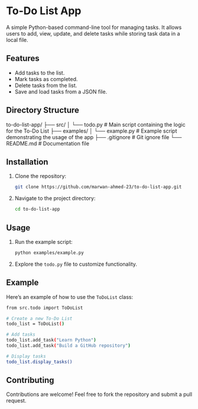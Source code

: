 # To-Do List App

A simple Python-based command-line tool for managing tasks. It allows users to add, view, update, and delete tasks while storing task data in a local file.

## Features
- Add tasks to the list.
- Mark tasks as completed.
- Delete tasks from the list.
- Save and load tasks from a JSON file.

## Directory Structure

to-do-list-app/
├── src/
│   └── todo.py          # Main script containing the logic for the To-Do List
├── examples/
│   └── example.py       # Example script demonstrating the usage of the app
├── .gitignore           # Git ignore file
└── README.md            # Documentation file


## Installation

1. Clone the repository:

    ```bash
    git clone https://github.com/marwan-ahmed-23/to-do-list-app.git
    ```

2. Navigate to the project directory:
    
    ```bash
    cd to-do-list-app
    ```

## Usage

1. Run the example script:

    ```bash
    python examples/example.py
    ```

2. Explore the `todo.py` file to customize functionality.

## Example

Here’s an example of how to use the `ToDoList` class:

```bash
from src.todo import ToDoList

# Create a new To-Do List
todo_list = ToDoList()

# Add tasks
todo_list.add_task("Learn Python")
todo_list.add_task("Build a GitHub repository")

# Display tasks
todo_list.display_tasks()
```

## Contributing

Contributions are welcome! Feel free to fork the repository and submit a pull request.


